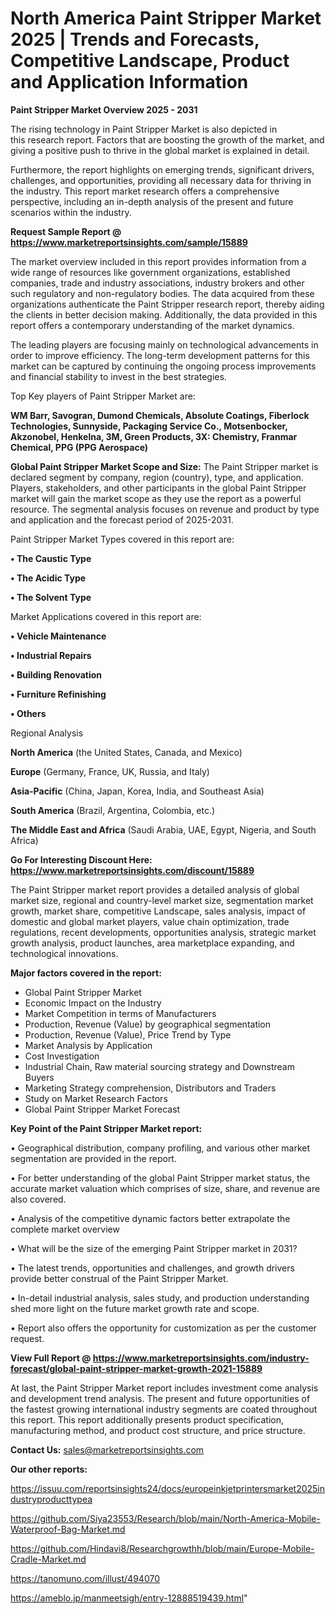  # North America Paint Stripper Market 2025 | Trends and Forecasts, Competitive Landscape, Product and Application Information

<Strong> Paint Stripper Market Overview 2025 - 2031</strong>

The rising technology in Paint Stripper Market is also depicted in this research report. Factors that are boosting the growth of the market, and giving a positive push to thrive in the global market is explained in detail.

Furthermore, the report highlights on emerging trends, significant drivers, challenges, and opportunities, providing all necessary data for thriving in the industry. This report market research offers a comprehensive perspective, including an in-depth analysis of the present and future scenarios within the industry.

<strong>Request Sample Report @ <a href=https://www.marketreportsinsights.com/sample/15889>https://www.marketreportsinsights.com/sample/15889</a></strong>

The market overview included in this report provides information from a wide range of resources like government organizations, established companies, trade and industry associations, industry brokers and other such regulatory and non-regulatory bodies. The data acquired from these organizations authenticate the Paint Stripper research report, thereby aiding the clients in better decision making. Additionally, the data provided in this report offers a contemporary understanding of the market dynamics.

The leading players are focusing mainly on technological advancements in order to improve efficiency. The long-term development patterns for this market can be captured by continuing the ongoing process improvements and financial stability to invest in the best strategies.

Top Key players of Paint Stripper Market are:

<strong>WM Barr, Savogran, Dumond Chemicals, Absolute Coatings, Fiberlock Technologies, Sunnyside, Packaging Service Co., Motsenbocker, Akzonobel, Henkelna, 3M, Green Products, 3X: Chemistry, Franmar Chemical, PPG (PPG Aerospace)</strong>

<strong><b>Global Paint Stripper Market Scope and Size:</b></strong>
The Paint Stripper market is declared segment by company, region (country), type, and application. Players, stakeholders, and other participants in the global Paint Stripper market will gain the market scope as they use the report as a powerful resource. The segmental analysis focuses on revenue and product by type and application and the forecast period of 2025-2031.

Paint Stripper Market Types covered in this report are:

<strong>• The Caustic Type

• The Acidic Type

• The Solvent Type</strong>

Market Applications covered in this report are:

<strong>• Vehicle Maintenance

• Industrial Repairs

• Building Renovation

• Furniture Refinishing

• Others</strong> 

Regional Analysis

<strong>North America</strong> (the United States, Canada, and Mexico)

<strong>Europe</strong> (Germany, France, UK, Russia, and Italy)

<strong>Asia-Pacific</strong> (China, Japan, Korea, India, and Southeast Asia)

<strong>South America</strong> (Brazil, Argentina, Colombia, etc.)

<strong>The Middle East and Africa</strong> (Saudi Arabia, UAE, Egypt, Nigeria, and South Africa)

<strong>Go For Interesting Discount Here: <a href=https://www.marketreportsinsights.com/discount/15889>https://www.marketreportsinsights.com/discount/15889</a></strong>

The Paint Stripper market report provides a detailed analysis of global market size, regional and country-level market size, segmentation market growth, market share, competitive Landscape, sales analysis, impact of domestic and global market players, value chain optimization, trade regulations, recent developments, opportunities analysis, strategic market growth analysis, product launches, area marketplace expanding, and technological innovations.

<strong><b>Major factors covered in the report:</b></strong>
<ul>
  <li>Global Paint Stripper Market </li>
  <li>Economic Impact on the Industry</li>
  <li>Market Competition in terms of Manufacturers</li>
  <li>Production, Revenue (Value) by geographical segmentation</li>
  <li>Production, Revenue (Value), Price Trend by Type</li>
  <li>Market Analysis by Application</li>
  <li>Cost Investigation</li>
  <li>Industrial Chain, Raw material sourcing strategy and Downstream Buyers</li>
  <li>Marketing Strategy comprehension, Distributors and Traders</li>
  <li>Study on Market Research Factors</li>
  <li>Global Paint Stripper Market Forecast</li>
</ul>

<strong><b>Key Point of the Paint Stripper Market report:</b></strong>

• Geographical distribution, company profiling, and various other market segmentation are provided in the report.

• For better understanding of the global Paint Stripper market status, the accurate market valuation which comprises of size, share, and revenue are also covered.

• Analysis of the competitive dynamic factors better extrapolate the complete market overview

• What will be the size of the emerging Paint Stripper market in 2031?

• The latest trends, opportunities and challenges, and growth drivers provide better construal of the Paint Stripper Market.

• In-detail industrial analysis, sales study, and production understanding shed more light on the future market growth rate and scope.

• Report also offers the opportunity for customization as per the customer request.

<strong><b>View Full Report @ <a href=https://www.marketreportsinsights.com/industry-forecast/global-paint-stripper-market-growth-2021-15889>https://www.marketreportsinsights.com/industry-forecast/global-paint-stripper-market-growth-2021-15889</a></b></strong>


At last, the Paint Stripper Market report includes investment come analysis and development trend analysis. The present and future opportunities of the fastest growing international industry segments are coated throughout this report. This report additionally presents product specification, manufacturing method, and product cost structure, and price structure.

<strong>Contact Us:</strong>
sales@marketreportsinsights.com

<strong>Our other reports:</strong>

<a href=https://issuu.com/reportsinsights24/docs/europeinkjetprintersmarket2025industryproducttypea>https://issuu.com/reportsinsights24/docs/europeinkjetprintersmarket2025industryproducttypea</a>

<a href=https://github.com/Siya23553/Research/blob/main/North-America-Mobile-Waterproof-Bag-Market.md>https://github.com/Siya23553/Research/blob/main/North-America-Mobile-Waterproof-Bag-Market.md</a>

<a href=https://github.com/Hindavi8/Researchgrowthh/blob/main/Europe-Mobile-Cradle-Market.md>https://github.com/Hindavi8/Researchgrowthh/blob/main/Europe-Mobile-Cradle-Market.md</a>

<a href=https://tanomuno.com/illust/494070>https://tanomuno.com/illust/494070</a>

<a href=https://ameblo.jp/manmeetsigh/entry-12888519439.html>https://ameblo.jp/manmeetsigh/entry-12888519439.html</a>"
